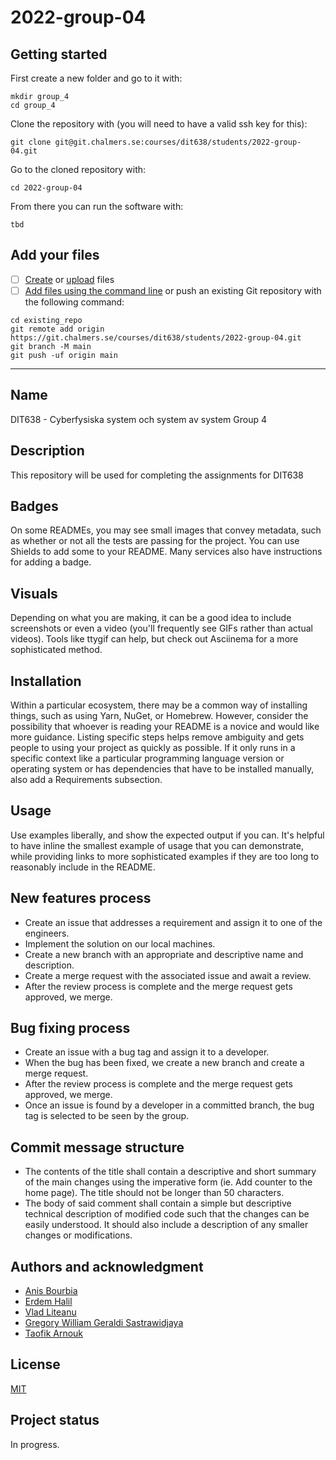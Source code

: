 # 2022-group-04

## Getting started

First create a new folder and go to it with: 
```
mkdir group_4
cd group_4
```

Clone the repository with (you will need to have a valid ssh key for this): 
```
git clone git@git.chalmers.se:courses/dit638/students/2022-group-04.git
```
Go to the cloned repository with: 
```
cd 2022-group-04
```
From there you can run the software with: 
```
tbd
```

## Add your files

- [ ] [Create](https://docs.gitlab.com/ee/user/project/repository/web_editor.html#create-a-file) or [upload](https://docs.gitlab.com/ee/user/project/repository/web_editor.html#upload-a-file) files
- [ ] [Add files using the command line](https://docs.gitlab.com/ee/gitlab-basics/add-file.html#add-a-file-using-the-command-line) or push an existing Git repository with the following command:

```
cd existing_repo
git remote add origin https://git.chalmers.se/courses/dit638/students/2022-group-04.git
git branch -M main
git push -uf origin main
```

***

## Name
DIT638 - Cyberfysiska system och system av system 
Group 4

## Description
This repository will be used for completing the assignments for DIT638

## Badges
On some READMEs, you may see small images that convey metadata, such as whether or not all the tests are passing for the project. You can use Shields to add some to your README. Many services also have instructions for adding a badge.

## Visuals
Depending on what you are making, it can be a good idea to include screenshots or even a video (you'll frequently see GIFs rather than actual videos). Tools like ttygif can help, but check out Asciinema for a more sophisticated method.

## Installation
Within a particular ecosystem, there may be a common way of installing things, such as using Yarn, NuGet, or Homebrew. However, consider the possibility that whoever is reading your README is a novice and would like more guidance. Listing specific steps helps remove ambiguity and gets people to using your project as quickly as possible. If it only runs in a specific context like a particular programming language version or operating system or has dependencies that have to be installed manually, also add a Requirements subsection.

## Usage
Use examples liberally, and show the expected output if you can. It's helpful to have inline the smallest example of usage that you can demonstrate, while providing links to more sophisticated examples if they are too long to reasonably include in the README.

## New features process 
* Create an issue that addresses a requirement and assign it to one of the engineers.
* Implement the solution on our local machines.
* Create a new branch with an appropriate and descriptive name and description.
* Create a merge request with the associated issue and await a review.
* After the review process is complete and the merge request gets approved, we merge. 

## Bug fixing process 
* Create an issue with a bug tag and assign it to a developer. 
* When the bug has been fixed, we create a new branch and create a merge request. 
* After the review process is complete and the merge request gets approved, we merge. 
* Once an issue is found by a developer in a committed branch, the bug tag is selected to be seen by the group. 

## Commit message structure 
* The contents of the title shall contain a descriptive and short summary of the main changes using the imperative form (ie. Add counter to the home page). The title should not be longer than 50 characters. 
* The body of said comment shall contain a simple but descriptive technical description of modified code such that the changes can be easily understood. It should also include a description of any smaller changes or modifications. 


## Authors and acknowledgment
* [Anis Bourbia](https://git.chalmers.se/bourbia)
* [Erdem Halil](https://git.chalmers.se/erdemh)
* [Vlad Liteanu](https://git.chalmers.se/liteanu)
* [Gregory William Geraldi Sastrawidjaya](https://git.chalmers.se/geraldi)
* [Taofik Arnouk](https://git.chalmers.se/arnouk)

## License
[MIT](https://git.chalmers.se/courses/dit638/students/2022-group-04/-/blob/main/LICENSE)

## Project status
In progress.
